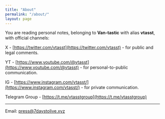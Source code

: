 ```yaml
---
title: "About"
permalink: "/about/"
layout: page
---
```


You are reading personal notes, belonging to **Van-tastic** with alias **vtasst**, with official channels:

X - [https://twitter.com/vtasst](https://twitter.com/vtasst) - for public and legal comments.

YT - [https://www.youtube.com/@vtasst](https://www.youtube.com/@vtasst) - for personal-to-public communication.

IG - [https://www.instagram.com/vtasst/](https://www.instagram.com/vtasst/) - for private communication.

Telegram Group - [https://t.me/vtasstgroup](https://t.me/vtasstgroup) 

----
Email: [press@7daystolive.xyz](mailto:press@7daystolive.xyz)

